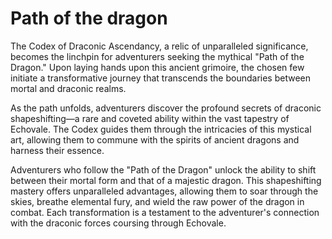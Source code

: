 # Path of the dragon

The Codex of Draconic Ascendancy, a relic of unparalleled significance, becomes the linchpin for adventurers seeking the mythical "Path of the Dragon." Upon laying hands upon this ancient grimoire, the chosen few initiate a transformative journey that transcends the boundaries between mortal and draconic realms.

As the path unfolds, adventurers discover the profound secrets of draconic shapeshifting—a rare and coveted ability within the vast tapestry of Echovale. The Codex guides them through the intricacies of this mystical art, allowing them to commune with the spirits of ancient dragons and harness their essence.

Adventurers who follow the "Path of the Dragon" unlock the ability to shift between their mortal form and that of a majestic dragon. This shapeshifting mastery offers unparalleled advantages, allowing them to soar through the skies, breathe elemental fury, and wield the raw power of the dragon in combat. Each transformation is a testament to the adventurer's connection with the draconic forces coursing through Echovale.

